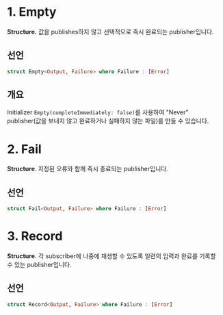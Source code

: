 # 1. Empty

**Structure.** 값을 publishes하지 않고 선택적으로 즉시 완료되는 publisher입니다.

## 선언

```swift
struct Empty<Output, Failure> where Failure : [Error]
```

## 개요

Initializer `Empty(completeImmediately: false)`를 사용하여 "Never” publisher(값을 보내지 않고 완료하거나 실패하지 않는 파일)를 만들 수 있습니다.


# 2. Fail

**Structure**. 지정된 오류와 함께 즉시 종료되는 publisher입니다.

## 선언

```swift
struct Fail<Output, Failure> where Failure : [Error]
```


# 3. Record

**Structure.** 각 subscriber에 나중에 재생할 수 있도록 일련의 입력과 완료를 기록할 수 있는 publisher입니다.

## 선언

```swift
struct Record<Output, Failure> where Failure : [Error]
```
